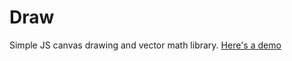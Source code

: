 # Draw
Simple JS canvas drawing and vector math library. [Here's a demo](https://drawer-lib-demo.web.app)